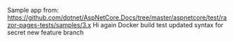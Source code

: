 Sample app from: https://github.com/dotnet/AspNetCore.Docs/tree/master/aspnetcore/test/razor-pages-tests/samples/3.x
Hi again
Docker build test
updated syntax for secret
new feature branch

